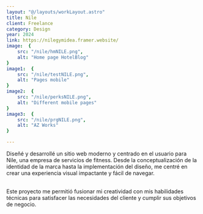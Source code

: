 ```yaml
---
layout: "@/layouts/workLayout.astro"
title: Nile
client: Freelance
category: Design
year: 2024
link: https://nilegymidea.framer.website/
image:  {
    src: "/nile/hmNILE.png",
    alt: "Home page HotelBlog"
}
image1:  {
    src: "/nile/testNILE.png",
    alt: "Pages mobile"
}
image2:  {
    src: "/nile/perksNILE.png",
    alt: "Different mobile pages"
}
image3:  {
    src: "/nile/prgNILE.png",
    alt: "AZ Works"
}

---
```


Diseñé y desarrollé un sitio web moderno y centrado en el usuario para Nile, una empresa de servicios de fitness. Desde la conceptualización de la identidad de la marca hasta la implementación del diseño, me centré en crear una experiencia visual impactante y fácil de navegar. 

\
Este proyecto me permitió fusionar mi creatividad con mis habilidades técnicas para satisfacer las necesidades del cliente y cumplir sus objetivos de negocio.
